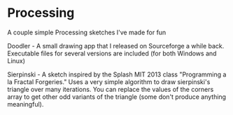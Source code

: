 Processing
==========

A couple simple Processing sketches I've made for fun

Doodler - A small drawing app that I released on Sourceforge a while back. Executable files for several versions are included (for both Windows and Linux)

Sierpinski - A sketch inspired by the Splash MIT 2013 class "Programming a la Fractal Forgeries." Uses a very simple algorithm to draw sierpinski's triangle over many iterations. You can replace the values of the corners array to get other odd variants of the triangle (some don't produce anything meaningful). 
